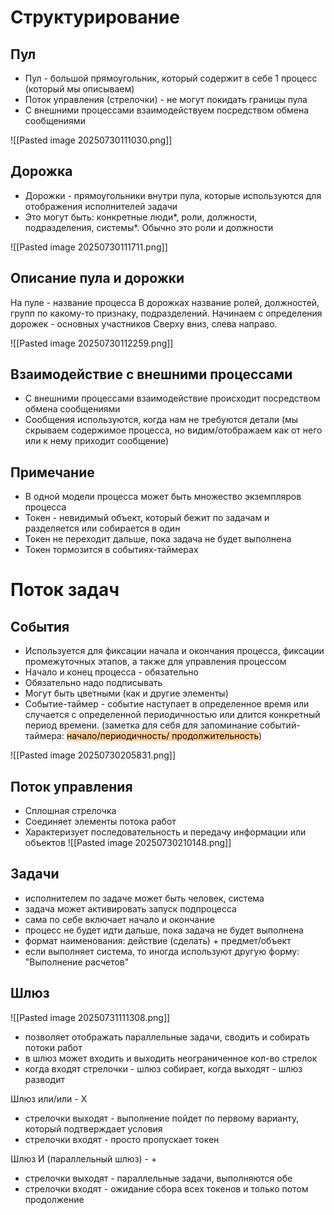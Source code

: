 # Структурирование

## Пул

- Пул - большой прямоугольник, который содержит в себе 1 процесс (который мы описываем)
- Поток управления (стрелочки) - не могут покидать границы пула
- С внешними процессами взаимодействуем посредством обмена сообщениями

![[Pasted image 20250730111030.png]]

## Дорожка

- Дорожки - прямоугольники внутри пула, которые используются для отображения исполнителей задачи
- Это могут быть: конкретные люди*, роли, должности, подразделения, системы*. Обычно это роли и должности

![[Pasted image 20250730111711.png]]

## Описание пула и дорожки

На пуле - название процесса
В дорожках название ролей, должностей, групп по какому-то признаку, подразделений.
Начинаем с определения дорожек - основных участников
Сверху вниз, слева направо.

![[Pasted image 20250730112259.png]]

## Взаимодействие с внешними процессами
- С внешними процессами взаимодействие происходит посредством обмена сообщениями
- Сообщения используются, когда нам не требуются детали (мы скрываем содержимое процесса, но видим/отображаем как от него или к нему приходит сообщение)

## Примечание
- В одной модели процесса может быть множество экземпляров процесса
- Токен - невидимый объект, который бежит по задачам и разделяется или собирается в один
- Токен не переходит дальше, пока задача не будет выполнена
- Токен тормозится в событиях-таймерах


# Поток задач
## События
- Используется для фиксации начала и окончания процесса, фиксации промежуточных этапов, а также для управления процессом
- Начало и конец процесса - обязательно
- Обязательно надо подписывать
- Могут быть цветными (как и другие элементы)
- Событие-таймер - событие наступает в определенное время или случается с определенной периодичностью или длится конкретный период времени.
(заметка для себя для запоминание событий-таймера: <mark style="background: #FFB86CA6;">начало/периодичность/ продолжительность</mark>)

![[Pasted image 20250730205831.png]]

## Поток управления
- Сплошная стрелочка
- Соединяет элементы потока работ
- Характеризует последовательность и передачу информации или объектов
![[Pasted image 20250730210148.png]]

## Задачи
- исполнителем по задаче может быть человек, система
- задача может активировать запуск подпроцесса
- сама по себе включает начало и окончание
- процесс не будет идти дальше, пока задача не будет выполнена
- формат наименования: действие (сделать) + предмет/объект
- если выполняет система, то иногда используют другую форму: "Выполнение расчетов"


## Шлюз


![[Pasted image 20250731111308.png]]

- позволяет отображать параллельные задачи, сводить и собирать потоки работ
- в шлюз может входить и выходить неограниченное кол-во стрелок
- когда входят стрелочки - шлюз собирает, когда выходят - шлюз разводит

Шлюз или/или - X
- стрелочки выходят - выполнение пойдет по первому варианту, который подтверждает условия
- стрелочки входят - просто пропускает токен


Шлюз И (параллельный шлюз) - +
 - стрелочки выходят - параллельные задачи, выполняются обе
 - стрелочки входят - ожидание сбора всех токенов и только потом продолжение
